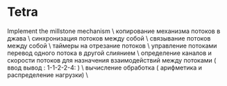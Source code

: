 # Tetra
Implement the millstone mechanism
\\ копирование механизма потоков  в джава 
\\ синхронизация потоков между собой 
\\ связывание потоков между собой 
\\ таймеры на отрезание потоков 
\\ управление потоками перевод одного потока в другой слиянием 
\\ определение каналов и скорости потоков для назначения взаимодействий между потоками ( ввод вывод : 1-1-2-2-4: ) 
\\ вычисление обработка ( арифметика и распределение нагрузки) 
\\
